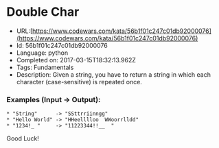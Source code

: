 # Double Char

 - URL:[https://www.codewars.com/kata/56b1f01c247c01db92000076](https://www.codewars.com/kata/56b1f01c247c01db92000076)
 - Id: 56b1f01c247c01db92000076
 - Language: python
 - Completed on: 2017-03-15T18:32:13.962Z
 - Tags: Fundamentals
 - Description:
Given a string, you have to return a string in which each character (case-sensitive) is repeated once.

### Examples (Input -> Output):
```
* "String"      -> "SSttrriinngg"
* "Hello World" -> "HHeelllloo  WWoorrlldd"
* "1234!_ "     -> "11223344!!__  "
```
Good Luck!
